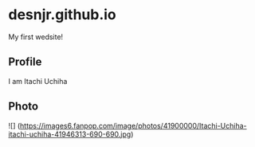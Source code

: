 # desnjr.github.io

My first wedsite!

## Profile

I am Itachi Uchiha

## Photo

![] (https://images6.fanpop.com/image/photos/41900000/Itachi-Uchiha-itachi-uchiha-41946313-690-690.jpg)
